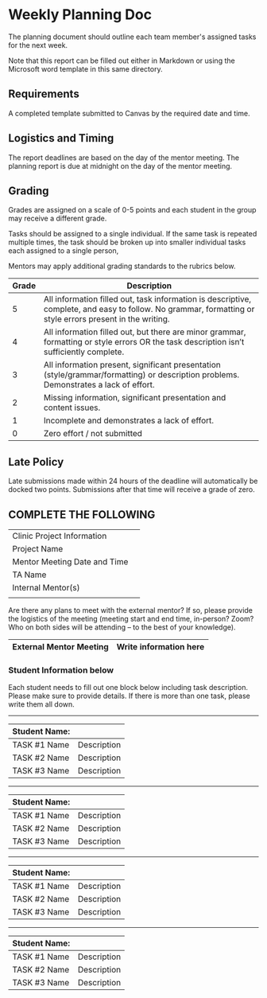 # Weekly Planning Doc

The planning document should outline each team member's assigned tasks for the next week.

Note that this report can be filled out either in Markdown or using the Microsoft word template in this same directory.

## Requirements 
A completed template submitted to Canvas by the required date and time.

## Logistics and Timing 
The report deadlines are based on the day of the mentor meeting. The planning report is due at midnight on the day of the mentor meeting.

## Grading 
Grades are assigned on a scale of 0-5 points and each student in the group may receive a different grade. 

Tasks should be assigned to a single individual. If the same task is repeated multiple times, the task should be broken up into smaller individual tasks each assigned to a single person,

Mentors may apply additional grading standards to the rubrics below.

| Grade | Description | 
| ----------- | ----------- |
| 5 | All information filled out, task information is descriptive, complete, and easy to follow. No grammar, formatting or style errors present in the writing. |
| 4 |  All information filled out, but there are minor grammar, formatting or style errors OR the task description isn’t sufficiently complete. | 
| 3 | All information present, significant presentation (style/grammar/formatting) or description problems. Demonstrates a lack of effort. | 
| 2 | Missing information, significant presentation and content issues. | 
| 1 | Incomplete and demonstrates a lack of effort. |
| 0 | Zero effort / not submitted |


## Late Policy

Late submissions made within 24 hours of the deadline will automatically be docked two points. Submissions after that time will receive a grade of zero.

## COMPLETE THE FOLLOWING

|  |  | 
| --- | --- |  
| Clinic Project Information |  |
| Project Name | |
| Mentor Meeting Date and Time | |
| TA Name | |
| Internal Mentor(s) | |
|  |  | 

Are there any plans to meet with the external mentor? If so, please provide the logistics of the meeting (meeting start and end time, in-person? Zoom? Who on both sides will be attending – to the best of your knowledge).
 

| External Mentor Meeting | Write information here | 
| --- | --- | 

### Student Information below

Each student needs to fill out one block below including task description. Please make sure to provide details. If there is more than one task, please write them all down.

---

| Student Name: | | 
| --- | --- | 
| TASK \#1 Name | Description | 
| TASK \#2 Name | Description | 
| TASK \#3 Name | Description | 

--- 

| Student Name: | | 
| --- | --- | 
| TASK \#1 Name | Description | 
| TASK \#2 Name | Description | 
| TASK \#3 Name | Description | 

--- 

| Student Name: | | 
| --- | --- | 
| TASK \#1 Name | Description | 
| TASK \#2 Name | Description | 
| TASK \#3 Name | Description | 

--- 

| Student Name: | | 
| --- | --- | 
| TASK \#1 Name | Description | 
| TASK \#2 Name | Description | 
| TASK \#3 Name | Description | 
